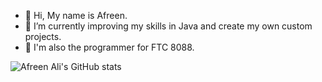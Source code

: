 - 👋 Hi, My name is Afreen.
- 👀 I’m currently improving my skills in Java and create my own custom projects.
- 🤖 I'm also the programmer for FTC 8088.

![Afreen Ali's GitHub stats](https://github-readme-stats.vercel.app/api?username=Afreen501&hide=contribs,prs&theme=transparent&show_icons=true)
<!---
Afreen501/Afreen501 is a ✨ special ✨ repository because its `README.md` (this file) appears on your GitHub profile.
You can click the Preview link to take a look at your changes.
--->
